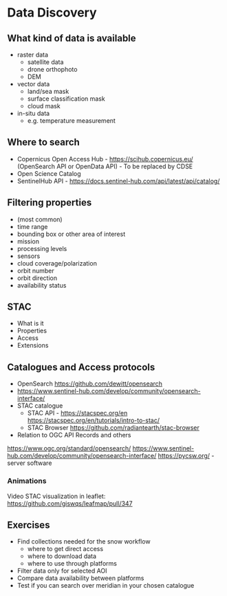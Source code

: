 # Data Discovery

## What kind of data is available 
- raster data
    - satellite data
    - drone orthophoto
    - DEM
- vector data
    - land/sea mask
    - surface classification mask
    - cloud mask
- in-situ data
    - e.g. temperature measurement

## Where to search
- Copernicus Open Access Hub - https://scihub.copernicus.eu/ (OpenSearch API or OpenData API) - To be replaced by CDSE
- Open Science Catalog
- SentinelHub API - https://docs.sentinel-hub.com/api/latest/api/catalog/


## Filtering properties
- (most common)
- time range
- bounding box or other area of interest
- mission
- processing levels
- sensors
- cloud coverage/polarization
- orbit number
- orbit direction
- availability status


## STAC
- What is it
- Properties 
- Access
- Extensions


## Catalogues and Access protocols
- OpenSearch https://github.com/dewitt/opensearch 
- https://www.sentinel-hub.com/develop/community/opensearch-interface/
- STAC catalogue
    - STAC API - https://stacspec.org/en https://stacspec.org/en/tutorials/intro-to-stac/
    - STAC Browser https://github.com/radiantearth/stac-browser
- Relation to OGC API Records and others


https://www.ogc.org/standard/opensearch/
https://www.sentinel-hub.com/develop/community/opensearch-interface/
https://pycsw.org/ - server software


### Animations 

Video STAC visualization in leaflet: https://github.com/giswqs/leafmap/pull/347 

## Exercises 

- Find collections needed for the snow workflow
    - where to get direct access
    - where to download data
    - where to use through platforms
- Filter data only for selected AOI
- Compare data availability between platforms
- Test if you can search over meridian in your chosen catalogue

